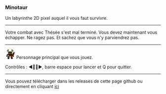 ### Minotaur 
Un labyrinthe 2D pixel auquel il vous faut survivre.

<hr>

Votre combat avec Thésée s'est mal terminé. Vous devez maintenant vous échapper. Ne ragez pas. Et sachez que vous n'y parviendrez pas.

<hr>

![Minotaur](./assets/minotaur.png) 
Personnage principal que vous jouez.

Contrôles : ◀️🔼🔽▶️, barre espace pour lancer et Q pour quitter.

<hr>

Vous pouvez télécharger dans les releases de cette page github ou directement en cliquant [ici](https://github.com/Najinc/Minotaur/releases)

